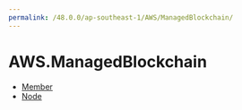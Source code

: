 ```yaml
---
permalink: /48.0.0/ap-southeast-1/AWS/ManagedBlockchain/
---
```


# AWS.ManagedBlockchain



* [Member](Member.md)
* [Node](Node.md)